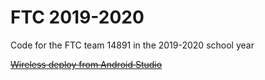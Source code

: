 # FTC 2019-2020
Code for the FTC team 14891 in the 2019-2020 school year

~~[Wireless deploy from Android Studio](https://blog.jcole.us/2017/04/13/wireless-programming-for-ftc-robots/#add-several-useful-external-tools)~~